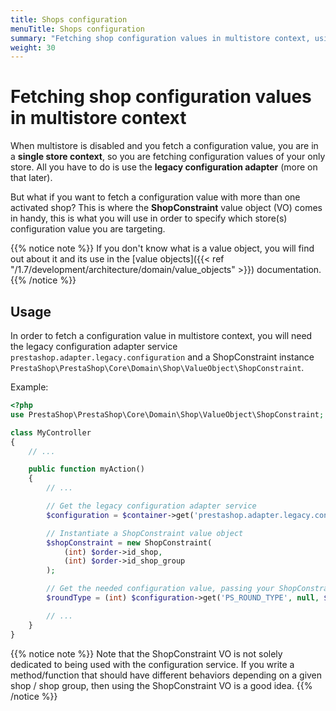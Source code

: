 ```yaml
---
title: Shops configuration
menuTitle: Shops configuration
summary: "Fetching shop configuration values in multistore context, using the ShopConstraint value object"
weight: 30
---
```


# Fetching shop configuration values in multistore context

When multistore is disabled and you fetch a configuration value, you are in a **single store context**, so you are fetching configuration values of your only store. All you have to do is use the **legacy configuration adapter** (more on that later).

But what if you want to fetch a configuration value with more than one activated shop? This is where the **ShopConstraint** value object (VO) comes in handy, this is what you will use in order to specify which store(s) configuration value you are targeting.

{{% notice note %}}
If you don't know what is a value object, you will find out about it and its use in the [value objects]({{< ref "/1.7/development/architecture/domain/value_objects" >}}) documentation.
{{% /notice %}}

## Usage

In order to fetch a configuration value in multistore context, you will need the legacy configuration adapter service `prestashop.adapter.legacy.configuration` and a ShopConstraint instance `PrestaShop\PrestaShop\Core\Domain\Shop\ValueObject\ShopConstraint`.

Example:

```php
<?php
use PrestaShop\PrestaShop\Core\Domain\Shop\ValueObject\ShopConstraint;

class MyController
{
    // ...

    public function myAction()
    {
        // ...

        // Get the legacy configuration adapter service
        $configuration = $container->get('prestashop.adapter.legacy.configuration');

        // Instantiate a ShopConstraint value object
        $shopConstraint = new ShopConstraint(
            (int) $order->id_shop,
            (int) $order->id_shop_group
        );

        // Get the needed configuration value, passing your ShopConstraint object as a third parameter
        $roundType = (int) $configuration->get('PS_ROUND_TYPE', null, $shopConstraint);

        // ...
    }
}
```

{{% notice note %}}
Note that the ShopConstraint VO is not solely dedicated to being used with the configuration service. If you write a method/function that should have different behaviors depending on a given shop / shop group, then using the ShopConstraint VO is a good idea.
{{% /notice %}}